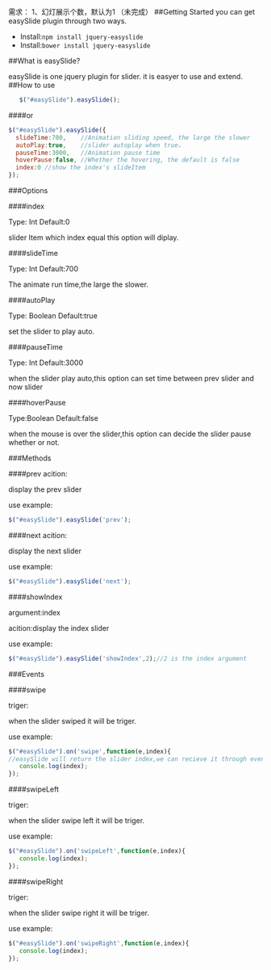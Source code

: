 需求：
1、幻灯展示个数，默认为1 （未完成）
##Getting Started
you can get easySlide plugin through two ways.
- Install:`npm install jquery-easyslide`
- Install:`bower install jquery-easyslide`

##What is easySlide?

easySlide is one jquery plugin for slider. it is easyer to use and extend.
##How to use
```javascript
   $("#easySlide").easySlide();
```

####or 
```javascript
$("#easySlide").easySlide({
  slideTime:700,	//Animation sliding speed, the large the slower
  autoPlay:true,	//slider autoplay when true，
  pauseTime:3000,	//Animation pause time
  hoverPause:false, //Whether the hovering, the default is false
  index:0 //show the index's slideItem
});
```
###Options

####index

Type: Int Default:0

slider Item  which index equal this option  will diplay.

####slideTime

Type: Int Default:700

The animate run time,the large the slower.

####autoPlay

Type: Boolean Default:true

set the slider  to play auto.

####pauseTime

Type: Int Default:3000

when the slider play auto,this option can set time between prev slider and now slider

####hoverPause

Type:Boolean Default:false

when the mouse is over the slider,this option can decide the slider pause whether or not.

###Methods

####prev
acition:

display the prev slider

use example:
```javascript
$("#easySlide").easySlide('prev');
```

####next
acition:

display the next slider

use example:
```javascript
$("#easySlide").easySlide('next');
```
####showIndex

argument:index

acition:display the index slider

use example:
```javascript
$("#easySlide").easySlide('showIndex',2);//2 is the index argument
```
###Events

####swipe

triger:

when the slider swiped it will be triger.

use example:
```javascript
$("#easySlide").on('swipe',function(e,index){
//easySlide will return the slider index,we can recieve it through event.
   console.log(index);
});
```
####swipeLeft

triger:

when the slider swipe left  it will be triger.

use example:
```javascript
$("#easySlide").on('swipeLeft',function(e,index){
   console.log(index);
});
```
####swipeRight

triger:

when the slider swipe right  it will be triger.

use example:
```javascript
$("#easySlide").on('swipeRight',function(e,index){
   console.log(index);
});
```
